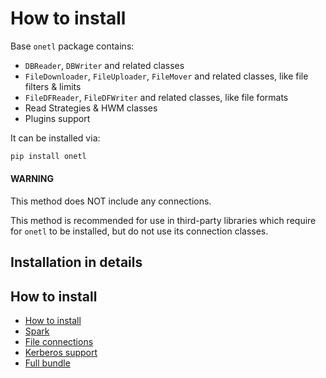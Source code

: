 <a id="install"></a>

# How to install

Base `onetl` package contains:

* `DBReader`, `DBWriter` and related classes
* `FileDownloader`, `FileUploader`, `FileMover` and related classes, like file filters & limits
* `FileDFReader`, `FileDFWriter` and related classes, like file formats
* Read Strategies & HWM classes
* Plugins support

It can be installed via:

```bash
pip install onetl
```

#### WARNING
This method does NOT include any connections.

This method is recommended for use in third-party libraries which require for `onetl` to be installed,
but do not use its connection classes.

## Installation in details

## How to install

* [How to install]()
* [Spark](spark.md)
* [File connections](files.md)
* [Kerberos support](kerberos.md)
* [Full bundle](full.md)
